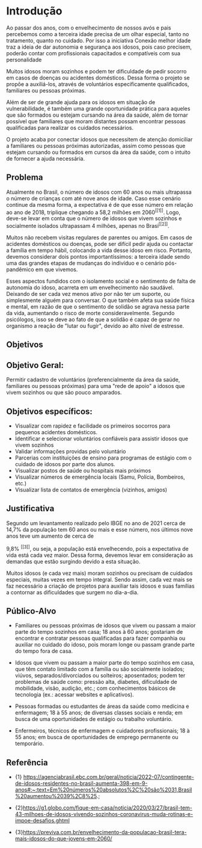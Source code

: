 # Introdução

<!-- exto descritivo com a visão geral do projeto abordado. Inclui o contexto, o problema, os objetivos, a justificativa e o público-alvo do projeto. -->

Ao passar dos anos, com o envelhecimento de nossos avós e pais percebemos como a terceira idade precisa de um olhar especial, tanto no tratamento, quanto no cuidado. Por isso a iniciativa Conexão melhor idade traz a ideia de dar autonomia e segurança aos idosos, pois caso precisem, poderão contar com profissionais capacitados e compatíveis com sua personalidade

Muitos idosos moram sozinhos e podem ter dificuldade de pedir socorro em casos de doenças ou acidentes domésticos. Dessa forma o projeto se propõe a auxiliá-los, através de voluntários especificamente qualificados, familiares ou pessoas próximas. 

Além de ser de grande ajuda para os idosos em situação de vulnerabilidade, é também uma grande oportunidade prática para aqueles que são formados ou estejam cursando na área da saúde, além de tornar possível que familiares que moram distantes possam encontrar pessoas qualificadas para realizar os cuidados necessários. 

O projeto acaba por conectar idosos que necessitem de atenção domiciliar a familiares ou pessoas próximas autorizadas, assim como pessoas que estejam cursando ou formados em cursos da área da saúde, com o intuito de fornecer a ajuda necessária.

## Problema

<!-- Nesse momento você deve apresentar o problema que a sua aplicação deve  resolver. No entanto, não é a hora de comentar sobre a aplicação.

Descreva também o contexto em que essa aplicação será usada, se  houver: empresa, tecnologias, etc. Novamente, descreva apenas o que de  fato existir, pois ainda não é a hora de apresentar requisitos  detalhados ou projetos.

Nesse momento, o grupo pode optar por fazer uso  de ferramentas como Design Thinking, que permite um olhar de ponta a ponta para o problema.

> **Links Úteis**:
> - [Objetivos, Problema de pesquisa e Justificativa](https://medium.com/@versioparole/objetivos-problema-de-pesquisa-e-justificativa-c98c8233b9c3)
> - [Matriz Certezas, Suposições e Dúvidas](https://medium.com/educa%C3%A7%C3%A3o-fora-da-caixa/matriz-certezas-suposi%C3%A7%C3%B5es-e-d%C3%BAvidas-fa2263633655)
> - [Brainstorming](https://www.euax.com.br/2018/09/brainstorming/) -->

Atualmente no Brasil, o número de idosos com 60  anos ou mais ultrapassa o número de crianças com até nove anos de idade. Caso esse cenário continue da mesma forma, a expectativa é de que esse número em relação ao ano de 2018, triplique chegando a 58,2 milhões em 2060<sup>[[1]]</sup>. Logo, deve-se levar em conta que o número de idosos que vivem sozinhos e socialmente isolados ultrapassam 4 milhões, apenas no Brasi<sup>[[2]]</sup>. 

Muitos não recebem visitas regulares de parentes ou amigos. Em casos de acidentes domésticos ou doenças, pode ser difícil pedir ajuda ou contactar a família em tempo hábil, colocando a vida desse idoso em risco. Portanto, devemos considerar dois pontos importantíssimos: a terceira idade sendo uma das grandes etapas de  mudanças do indivíduo e o cenário pós-pandêmico em que vivemos. 

Esses aspectos fundidos com o isolamento social e o sentimento de falta de autonomia do idoso, acarreta em um envelhecimento não saudável. Deixando de ser cada vez menos ativo por não ter um suporte, ou simplesmente alguém para conversar. O que também afeta sua saúde física e mental, em razão de que o sentimento de solidão se agrava nessa parte da vida, aumentando o risco de morte consideravelmente. Segundo psicólogos, isso se deve ao fato de que a solidão é capaz de gerar no organismo a reação de "lutar ou fugir", devido ao alto nível de estresse.
## Objetivos

<!-- Aqui você deve descrever os objetivos do trabalho indicando que o objetivo geral é desenvolver um software para solucionar o problema apresentado acima. 

Apresente também alguns (pelo menos 2) objetivos específicos dependendo de onde você vai querer concentrar a sua prática investigativa, ou como você vai aprofundar no seu trabalho.
 
**Links Úteis**:
> - [Objetivo geral e objetivo específico: como fazer e quais verbos utilizar](https://blog.mettzer.com/diferenca-entre-objetivo-geral-e-objetivo-especifico/) -->

## Objetivo Geral:

Permitir cadastro de voluntários (preferencialmente da área da saúde, familiares ou pessoas próximas) para uma "rede de apoio" a idosos que vivem sozinhos ou que são pouco amparados. 

## Objetivos específicos:

- Visualizar com rapidez e facilidade os primeiros socorros para pequenos acidentes domésticos. 
- Identificar e selecionar voluntários confiáveis para assistir idosos que vivem sozinhos 
- Validar informações providas pelo voluntário 
- Parcerias com instituições de ensino para programas de estágio com o cuidado de idosos por parte dos alunos. 
- Visualizar postos de saúde ou hospitais mais próximos 
- Visualizar números de emergência locais (Samu, Polícia, Bombeiros, etc.) 
- Visualizar lista de contatos de emergência (vizinhos, amigos) 


## Justificativa

Segundo um levantamento realizado pelo IBGE no ano de 2021 cerca de 14,7% da população tem 60 anos ou mais e esse número, nos últimos nove anos teve um aumento de cerca de 

9,8% <sup>[[3]]</sup>, ou seja, a população está envelhecendo, pois a expectativa de vida está cada vez maior. Dessa forma, devemos levar em consideração as demandas que estão surgindo devido a esta situação.

Muitos idosos (e cada vez mais) moram sozinhos ou precisam de cuidados especiais, muitas vezes em tempo integral. Sendo assim, cada vez mais se faz necessário a criação de projetos para auxiliar tais idosos e suas famílias a contornar as dificuldades que surgem no dia-a-dia.


<!--
> **Links Úteis**:
> - [Como montar a justificativa](https://guiadamonografia.com.br/como-montar-justificativa-do-tcc/) -->

## Público-Alvo

<!-- Descreva quem serão as pessoas que usarão a sua aplicação indicando os diferentes perfis. O objetivo aqui não é definir quem serão os clientes ou quais serão os papéis dos usuários na aplicação. A ideia é, dentro do possível, conhecer um pouco mais sobre o perfil dos usuários: conhecimentos prévios, relação com a tecnologia, relações
hierárquicas, etc. 

Adicione informações sobre o público-alvo por meio de uma descrição textual, diagramas de personas e mapa de stakeholders.

> **Links Úteis**:
> - [Público-alvo](https://blog.hotmart.com/pt-br/publico-alvo/)
> - [Como definir o público alvo](https://exame.com/pme/5-dicas-essenciais-para-definir-o-publico-alvo-do-seu-negocio/)
> - [Público-alvo: o que é, tipos, como definir seu público e exemplos](https://klickpages.com.br/blog/publico-alvo-o-que-e/)
> - [Qual a diferença entre público-alvo e persona?](https://rockcontent.com/blog/diferenca-publico-alvo-e-persona/) --> 
 
- Familiares ou pessoas próximas de idosos que vivem ou passam a maior parte do tempo sozinhos em casa; 18 anos à 60 anos; gostariam de encontrar e contratar pessoas qualificadas para fazer companhia ou auxiliar no cuidado do idoso, pois moram longe ou passam grande parte do tempo fora de casa.

- Idosos que vivem ou passam a maior parte do tempo sozinhos em casa, que têm contato limitado com a família ou são socialmente isolados; viúvos, separados/divorciados ou solteiros; aposentados; podem ter problemas de saúde como: pressão alta, diabetes, dificuldade de mobilidade, visão, audição, etc.; com conhecimentos básicos de tecnologia (ex.: acessar websites e aplicativos). 
 
- Pessoas formadas ou estudantes de áreas da saúde como medicina e enfermagem; 18 à 55 anos; de diversas classes sociais e renda; em busca de uma oportunidades de estágio ou trabalho voluntário.

- Enfermeiros, técnicos de enfermagem e cuidadores profissionais; 18 à 55 anos; em busca de oportunidades de emprego permanente ou temporário.


## Referência

- {1} https://agenciabrasil.ebc.com.br/geral/noticia/2022-07/contingente-de-idosos-residentes-no-brasil-aumenta-398-em-9-anos#:~:text=Em%20números%20absolutos%2C%20são%2031,Brasil%20aumentou%2039%2C8%25.; 

- {2}https://g1.globo.com/fique-em-casa/noticia/2020/03/27/brasil-tem-43-milhoes-de-idosos-vivendo-sozinhos-coronavirus-muda-rotinas-e-impoe-desafios.ghtml

- {3}https://previva.com.br/envelhecimento-da-populacao-brasil-tera-mais-idosos-do-que-jovens-em-2060/
